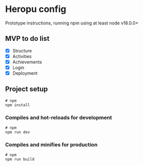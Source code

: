 # Heropu config

Prototype instructions, running npm using at least node v18.0.0+

## MVP to do list

- [x] Structure
- [x] Activities
- [x] Achievements
- [x] Login
- [x] Deployment

## Project setup

```
# npm
npm install
```

### Compiles and hot-reloads for development

```
# npm
npm run dev
```

### Compiles and minifies for production

```
# npm
npm run build
```
